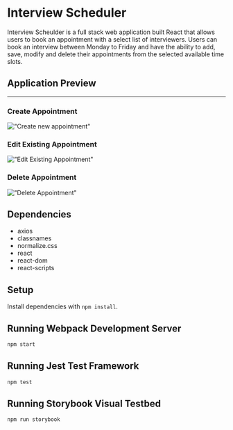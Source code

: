 # Interview Scheduler

Interview Scheulder is a full stack web application built React that allows users to book an appointment with a select list of interviewers.
Users can book an interview between Monday to Friday and have the ability to add, save, modify and delete their appointments from the selected available time slots.

## Application Preview
---
### Create Appointment
!["Create new appointment"](https://github.com/peterhangg/scheduler/blob/master/doc/book.gif)
### Edit Existing Appointment
!["Edit Existing Appointment"](https://github.com/peterhangg/scheduler/blob/master/doc/edit.gif)
### Delete Appointment
!["Delete Appointment"](https://github.com/peterhangg/scheduler/blob/master/doc/delete.gif)

## Dependencies
- axios
- classnames
- normalize.css
- react
- react-dom
- react-scripts

## Setup

Install dependencies with `npm install`.

## Running Webpack Development Server

```sh
npm start
```

## Running Jest Test Framework

```sh
npm test
```

## Running Storybook Visual Testbed

```sh
npm run storybook
```
